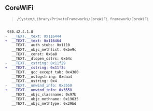 ## CoreWiFi

> `/System/Library/PrivateFrameworks/CoreWiFi.framework/CoreWiFi`

```diff

 930.42.4.1.0
-  __TEXT.__text: 0x116444
+  __TEXT.__text: 0x116464
   __TEXT.__auth_stubs: 0x1110
   __TEXT.__objc_methlist: 0xbe9c
   __TEXT.__const: 0x6a8
   __TEXT.__dlopen_cstrs: 0x64c
-  __TEXT.__cstring: 0x11f29
+  __TEXT.__cstring: 0x11f3c
   __TEXT.__gcc_except_tab: 0x4380
   __TEXT.__oslogstring: 0xdaa4
   __TEXT.__ustring: 0x4
-  __TEXT.__unwind_info: 0x3550
+  __TEXT.__unwind_info: 0x3558
   __TEXT.__objc_classname: 0x97b
   __TEXT.__objc_methname: 0x19635
   __TEXT.__objc_methtype: 0x29bd

```
